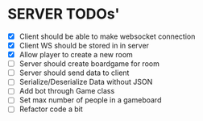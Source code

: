 # SERVER TODOs'

- [x] Client should be able to make websocket connection
- [x] Client WS should be stored in in server
- [x] Allow player to create a new room
- [ ] Server should create boardgame for room
- [ ] Server should send data to client
- [ ] Serialize/Deserialize Data without JSON
- [ ] Add bot through Game class
- [ ] Set max number of people in a gameboard
- [ ] Refactor code a bit
